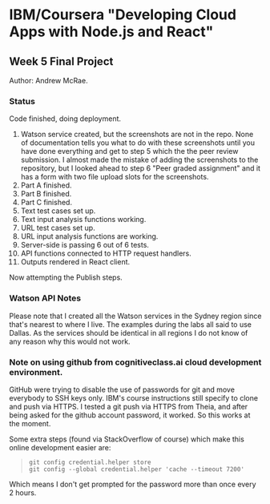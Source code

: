 # IBM/Coursera "Developing Cloud Apps with Node.js and React"
## Week 5 Final Project

Author: Andrew McRae.

### Status
Code finished, doing deployment.

1. Watson service created, but the screenshots are not in the repo. None of documentation tells you what to do with these screenshots until you have done everything and get to step 5 which the the peer review submission. I almost made the mistake of adding the screenshots to the repository, but I looked ahead to step 6 "Peer graded assignment" and it has a form with two file upload slots for the screenshots.
2. Part A finished.
3. Part B finished.
4. Part C finished.
5. Text test cases set up.
6. Text input analysis functions working.
7. URL test cases set up.
8. URL input analysis functions are working.
9. Server-side is passing 6 out of 6 tests.
10. API functions connected to HTTP request handlers.
11. Outputs rendered in React client.

Now attempting the Publish steps.

### Watson API Notes
Please note that I created all the Watson services in the Sydney region since that's nearest to where I live. The examples during the labs all said to use Dallas. As the services should be identical in all regions I do not know of any reason why this would not work.

### Note on using github from cognitiveclass.ai cloud development environment.
GitHub were trying to disable the use of passwords for git and move everybody to SSH keys only. IBM's course instructions still specify to clone and push via HTTPS. 
I tested a git push via HTTPS from Theia, and after being asked for the github account password, it worked. So this works at the moment.

Some extra steps (found via StackOverflow of course) which make this online development easier are:
>  `git config credential.helper store`  
>  `git config --global credential.helper 'cache --timeout 7200'`  

Which means I don't get prompted for the password more than once every 2 hours.

